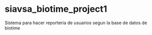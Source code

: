 # siavsa_biotime_project1
Sistema para hacer reporteria de usuarios segun la base de datos de biotime
